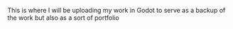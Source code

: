 This is where I will be uploading my work in Godot to serve as a backup of the work but also as a sort of portfolio
